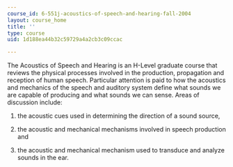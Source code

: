 ```yaml
---
course_id: 6-551j-acoustics-of-speech-and-hearing-fall-2004
layout: course_home
title: ''
type: course
uid: 1d188ea44b32c59729a4a2cb3c09ccac

---
```

The Acoustics of Speech and Hearing is an H-Level graduate course that reviews the physical processes involved in the production, propagation and reception of human speech. Particular attention is paid to how the acoustics and mechanics of the speech and auditory system define what sounds we are capable of producing and what sounds we can sense. Areas of discussion include:

1.  the acoustic cues used in determining the direction of a sound source,
2.  the acoustic and mechanical mechanisms involved in speech production and
    
3.  the acoustic and mechanical mechanism used to transduce and analyze sounds in the ear.
